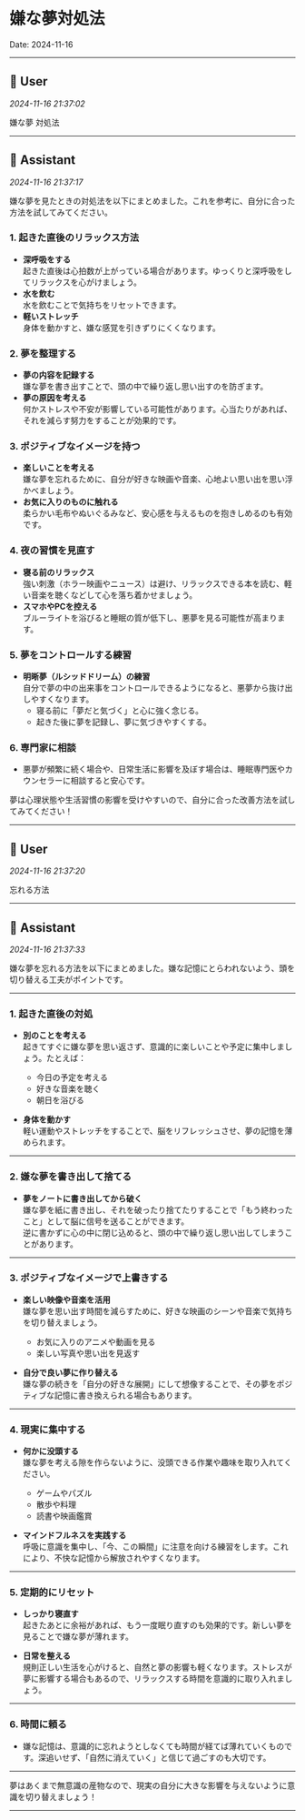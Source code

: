 # 嫌な夢対処法

Date: 2024-11-16

---

## 👤 User
*2024-11-16 21:37:02*

嫌な夢 対処法

---

## 🤖 Assistant
*2024-11-16 21:37:17*

嫌な夢を見たときの対処法を以下にまとめました。これを参考に、自分に合った方法を試してみてください。

### 1. **起きた直後のリラックス方法**
   - **深呼吸をする**  
     起きた直後は心拍数が上がっている場合があります。ゆっくりと深呼吸をしてリラックスを心がけましょう。
   - **水を飲む**  
     水を飲むことで気持ちをリセットできます。
   - **軽いストレッチ**  
     身体を動かすと、嫌な感覚を引きずりにくくなります。

### 2. **夢を整理する**
   - **夢の内容を記録する**  
     嫌な夢を書き出すことで、頭の中で繰り返し思い出すのを防ぎます。
   - **夢の原因を考える**  
     何かストレスや不安が影響している可能性があります。心当たりがあれば、それを減らす努力をすることが効果的です。

### 3. **ポジティブなイメージを持つ**
   - **楽しいことを考える**  
     嫌な夢を忘れるために、自分が好きな映画や音楽、心地よい思い出を思い浮かべましょう。
   - **お気に入りのものに触れる**  
     柔らかい毛布やぬいぐるみなど、安心感を与えるものを抱きしめるのも有効です。

### 4. **夜の習慣を見直す**
   - **寝る前のリラックス**  
     強い刺激（ホラー映画やニュース）は避け、リラックスできる本を読む、軽い音楽を聴くなどして心を落ち着かせましょう。
   - **スマホやPCを控える**  
     ブルーライトを浴びると睡眠の質が低下し、悪夢を見る可能性が高まります。

### 5. **夢をコントロールする練習**
   - **明晰夢（ルシッドドリーム）の練習**  
     自分で夢の中の出来事をコントロールできるようになると、悪夢から抜け出しやすくなります。  
     - 寝る前に「夢だと気づく」と心に強く念じる。
     - 起きた後に夢を記録し、夢に気づきやすくする。

### 6. **専門家に相談**
   - 悪夢が頻繁に続く場合や、日常生活に影響を及ぼす場合は、睡眠専門医やカウンセラーに相談すると安心です。

夢は心理状態や生活習慣の影響を受けやすいので、自分に合った改善方法を試してみてください！

---

## 👤 User
*2024-11-16 21:37:20*

忘れる方法

---

## 🤖 Assistant
*2024-11-16 21:37:33*

嫌な夢を忘れる方法を以下にまとめました。嫌な記憶にとらわれないよう、頭を切り替える工夫がポイントです。

---

### **1. 起きた直後の対処**
- **別のことを考える**  
  起きてすぐに嫌な夢を思い返さず、意識的に楽しいことや予定に集中しましょう。たとえば：
  - 今日の予定を考える  
  - 好きな音楽を聴く  
  - 朝日を浴びる

- **身体を動かす**  
  軽い運動やストレッチをすることで、脳をリフレッシュさせ、夢の記憶を薄められます。

---

### **2. 嫌な夢を書き出して捨てる**
- **夢をノートに書き出してから破く**  
  嫌な夢を紙に書き出し、それを破ったり捨てたりすることで「もう終わったこと」として脳に信号を送ることができます。  
  逆に書かずに心の中に閉じ込めると、頭の中で繰り返し思い出してしまうことがあります。

---

### **3. ポジティブなイメージで上書きする**
- **楽しい映像や音楽を活用**  
  嫌な夢を思い出す時間を減らすために、好きな映画のシーンや音楽で気持ちを切り替えましょう。  
  - お気に入りのアニメや動画を見る  
  - 楽しい写真や思い出を見返す

- **自分で良い夢に作り替える**  
  嫌な夢の続きを「自分の好きな展開」にして想像することで、その夢をポジティブな記憶に書き換えられる場合もあります。

---

### **4. 現実に集中する**
- **何かに没頭する**  
  嫌な夢を考える隙を作らないように、没頭できる作業や趣味を取り入れてください。  
  - ゲームやパズル  
  - 散歩や料理  
  - 読書や映画鑑賞

- **マインドフルネスを実践する**  
  呼吸に意識を集中し、「今、この瞬間」に注意を向ける練習をします。これにより、不快な記憶から解放されやすくなります。

---

### **5. 定期的にリセット**
- **しっかり寝直す**  
  起きたあとに余裕があれば、もう一度眠り直すのも効果的です。新しい夢を見ることで嫌な夢が薄れます。

- **日常を整える**  
  規則正しい生活を心がけると、自然と夢の影響も軽くなります。ストレスが夢に影響する場合もあるので、リラックスする時間を意識的に取り入れましょう。

---

### **6. 時間に頼る**
- 嫌な記憶は、意識的に忘れようとしなくても時間が経てば薄れていくものです。深追いせず、「自然に消えていく」と信じて過ごすのも大切です。

---

夢はあくまで無意識の産物なので、現実の自分に大きな影響を与えないように意識を切り替えましょう！

---
